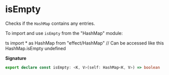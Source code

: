 # isEmpty

Checks if the `HashMap` contains any entries.

To import and use `isEmpty` from the "HashMap" module:

ts
import \* as HashMap from "effect/HashMap"
// Can be accessed like this
HashMap.isEmpty
undefined

**Signature**

```ts
export declare const isEmpty: <K, V>(self: HashMap<K, V>) => boolean
```
